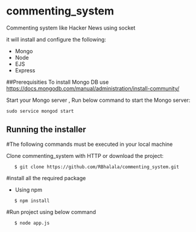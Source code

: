 # commenting_system
Commenting system like Hacker News using socket

it will install and configure the following:

* Mongo
* Node
* EJS
* Express

##Prerequisities
  To install Mongo DB use https://docs.mongodb.com/manual/administration/install-community/ 
  
  Start your Mongo server , Run below command to start the Mongo server:
  ```shell
  sudo service mongod start
  ```
  
## Running the installer

  #The following commands must be executed in your local machine

  Clone commenting_system with HTTP or download the project:
  ```shell
     $ git clone https://github.com/RBhalala/commenting_system.git
  ```
  
  #install all the required package
  - Using npm
  ```shell
     $ npm install
  ```
  #Run project using below command
  ```shell
     $ node app.js
  ```
